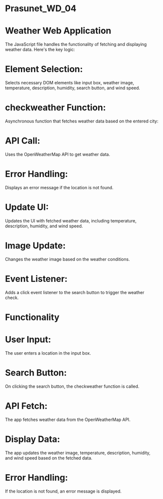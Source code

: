 # Prasunet_WD_04
# Weather Web Application
The JavaScript file handles the functionality of fetching and displaying weather data. Here's the key logic:

# Element Selection: 
Selects necessary DOM elements like input box, weather image, temperature, description, humidity, search button, and wind speed.
# checkweather Function: 
Asynchronous function that fetches weather data based on the entered city:
# API Call: 
Uses the OpenWeatherMap API to get weather data.
# Error Handling: 
Displays an error message if the location is not found.
# Update UI: 
Updates the UI with fetched weather data, including temperature, description, humidity, and wind speed.
# Image Update: 
Changes the weather image based on the weather conditions.
# Event Listener: 
Adds a click event listener to the search button to trigger the weather check.
# Functionality
# User Input: 
The user enters a location in the input box.
# Search Button: 
On clicking the search button, the checkweather function is called.
# API Fetch: 
The app fetches weather data from the OpenWeatherMap API.
# Display Data: 
The app updates the weather image, temperature, description, humidity, and wind speed based on the fetched data.
# Error Handling: 
If the location is not found, an error message is displayed.
